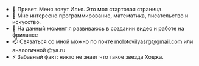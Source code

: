 - 👋 Привет. Меня зовут Илья. Это моя стартовая страница.
- 👀 Мне интересно программирование, математика, писательство и искусство.
- 🌱 На данный момент я развиваюсь в создании видео и работе на фрилансе
- 📫 Связаться со мной можно по почте molotovilyasrg@gmail.com или аналогичной @ya.ru
- ⚡ Забавный факт: никто не знает что такое звезда Ходжа.
